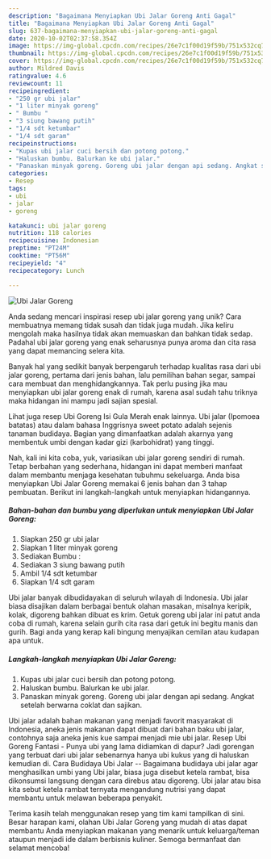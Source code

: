 ```yaml
---
description: "Bagaimana Menyiapkan Ubi Jalar Goreng Anti Gagal"
title: "Bagaimana Menyiapkan Ubi Jalar Goreng Anti Gagal"
slug: 637-bagaimana-menyiapkan-ubi-jalar-goreng-anti-gagal
date: 2020-10-02T02:37:58.354Z
image: https://img-global.cpcdn.com/recipes/26e7c1f00d19f59b/751x532cq70/ubi-jalar-goreng-foto-resep-utama.jpg
thumbnail: https://img-global.cpcdn.com/recipes/26e7c1f00d19f59b/751x532cq70/ubi-jalar-goreng-foto-resep-utama.jpg
cover: https://img-global.cpcdn.com/recipes/26e7c1f00d19f59b/751x532cq70/ubi-jalar-goreng-foto-resep-utama.jpg
author: Mildred Davis
ratingvalue: 4.6
reviewcount: 11
recipeingredient:
- "250 gr ubi jalar"
- "1 liter minyak goreng"
- " Bumbu "
- "3 siung bawang putih"
- "1/4 sdt ketumbar"
- "1/4 sdt garam"
recipeinstructions:
- "Kupas ubi jalar cuci bersih dan potong potong."
- "Haluskan bumbu. Balurkan ke ubi jalar."
- "Panaskan minyak goreng. Goreng ubi jalar dengan api sedang. Angkat setelah berwarna coklat dan sajikan."
categories:
- Resep
tags:
- ubi
- jalar
- goreng

katakunci: ubi jalar goreng 
nutrition: 118 calories
recipecuisine: Indonesian
preptime: "PT24M"
cooktime: "PT56M"
recipeyield: "4"
recipecategory: Lunch

---
```



![Ubi Jalar Goreng](https://img-global.cpcdn.com/recipes/26e7c1f00d19f59b/751x532cq70/ubi-jalar-goreng-foto-resep-utama.jpg)

Anda sedang mencari inspirasi resep ubi jalar goreng yang unik? Cara membuatnya memang tidak susah dan tidak juga mudah. Jika keliru mengolah maka hasilnya tidak akan memuaskan dan bahkan tidak sedap. Padahal ubi jalar goreng yang enak seharusnya punya aroma dan cita rasa yang dapat memancing selera kita.

Banyak hal yang sedikit banyak berpengaruh terhadap kualitas rasa dari ubi jalar goreng, pertama dari jenis bahan, lalu pemilihan bahan segar, sampai cara membuat dan menghidangkannya. Tak perlu pusing jika mau menyiapkan ubi jalar goreng enak di rumah, karena asal sudah tahu triknya maka hidangan ini mampu jadi sajian spesial.

Lihat juga resep Ubi Goreng Isi Gula Merah enak lainnya. Ubi jalar (Ipomoea batatas) atau dalam bahasa Inggrisnya sweet potato adalah sejenis tanaman budidaya. Bagian yang dimanfaatkan adalah akarnya yang membentuk umbi dengan kadar gizi (karbohidrat) yang tinggi.


Nah, kali ini kita coba, yuk, variasikan ubi jalar goreng sendiri di rumah. Tetap berbahan yang sederhana, hidangan ini dapat memberi manfaat dalam membantu menjaga kesehatan tubuhmu sekeluarga. Anda bisa menyiapkan Ubi Jalar Goreng memakai 6 jenis bahan dan 3 tahap pembuatan. Berikut ini langkah-langkah untuk menyiapkan hidangannya.

<!--inarticleads1-->

##### Bahan-bahan dan bumbu yang diperlukan untuk menyiapkan Ubi Jalar Goreng:

1. Siapkan 250 gr ubi jalar
1. Siapkan 1 liter minyak goreng
1. Sediakan  Bumbu :
1. Sediakan 3 siung bawang putih
1. Ambil 1/4 sdt ketumbar
1. Siapkan 1/4 sdt garam


Ubi jalar banyak dibudidayakan di seluruh wilayah di Indonesia. Ubi jalar biasa disajikan dalam berbagai bentuk olahan masakan, misalnya keripik, kolak, digoreng bahkan dibuat es krim. Getuk goreng ubi jalar ini patut anda coba di rumah, karena selain gurih cita rasa dari getuk ini begitu manis dan gurih. Bagi anda yang kerap kali bingung menyajikan cemilan atau kudapan apa untuk. 

<!--inarticleads2-->

##### Langkah-langkah menyiapkan Ubi Jalar Goreng:

1. Kupas ubi jalar cuci bersih dan potong potong.
1. Haluskan bumbu. Balurkan ke ubi jalar.
1. Panaskan minyak goreng. Goreng ubi jalar dengan api sedang. Angkat setelah berwarna coklat dan sajikan.


Ubi jalar adalah bahan makanan yang menjadi favorit masyarakat di Indonesia, aneka jenis makanan dapat dibuat dari bahan baku ubi jalar, contohnya saja aneka jenis kue sampai menjadi mie ubi jalar. Resep Ubi Goreng Fantasi - Punya ubi yang lama didiamkan di dapur? Jadi gorengan yang terbuat dari ubi jalar sebenarnya hanya ubi kukus yang di haluskan kemudian di. Cara Budidaya Ubi Jalar -- Bagaimana budidaya ubi jalar agar menghasilkan umbi yang Ubi jalar, biasa juga disebut ketela rambat, bisa dikonsumsi langsung dengan cara direbus atau digoreng. Ubi jalar atau bisa kita sebut ketela rambat ternyata mengandung nutrisi yang dapat membantu untuk melawan beberapa penyakit. 

Terima kasih telah menggunakan resep yang tim kami tampilkan di sini. Besar harapan kami, olahan Ubi Jalar Goreng yang mudah di atas dapat membantu Anda menyiapkan makanan yang menarik untuk keluarga/teman ataupun menjadi ide dalam berbisnis kuliner. Semoga bermanfaat dan selamat mencoba!
